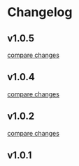 # Changelog


## v1.0.5

[compare changes](https://undefined/undefined/compare/v1.0.4...v1.0.5)

## v1.0.4

[compare changes](https://undefined/undefined/compare/v1.0.2...v1.0.4)

## v1.0.2

[compare changes](https://undefined/undefined/compare/v1.0.1...v1.0.2)

## v1.0.1

